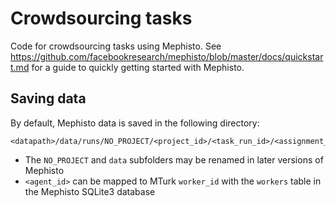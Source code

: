 # Crowdsourcing tasks

Code for crowdsourcing tasks using Mephisto. See https://github.com/facebookresearch/mephisto/blob/master/docs/quickstart.md for a guide to quickly getting started with Mephisto.

## Saving data

By default, Mephisto data is saved in the following directory:
```
<datapath>/data/runs/NO_PROJECT/<project_id>/<task_run_id>/<assignment_id>/<agent_id>/data
```
- The `NO_PROJECT` and `data` subfolders may be renamed in later versions of Mephisto
- `<agent_id>` can be mapped to MTurk `worker_id` with the `workers` table in the Mephisto SQLite3 database
